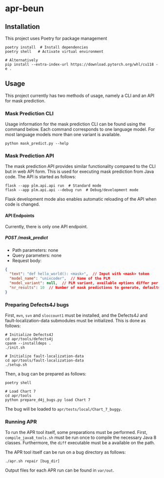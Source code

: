 # apr-beun

## Installation

This project uses Poetry for package management
```shell
poetry install  # Install dependencies
poetry shell   # Activate virtual environment

# Alternatively
pip install --extra-index-url https://download.pytorch.org/whl/cu118 -e .
```

## Usage

This project currently has two methods of usage, namely a CLI and an API for mask prediction.

### Mask Prediction CLI

Usage information for the mask prediction CLI can be found using the command below. Each command 
corresponds to one language model. For most language models more than one variant is available.

```shell
python mask_predict.py --help
```

### Mask Prediction API

The mask prediction API provides similar functionality compared to the CLI but in web API form.
This is used for executing mask prediction from Java code. The API is started as follows:

```shell
flask --app plm.api.api run  # Standard mode
flask --app plm.api.api --debug run  # Debug/development mode
```

Flask development mode also enables automatic reloading of the API when code is changed.

#### API Endpoints

Currently, there is only one API endpoint.

##### POST /mask_predict
* Path parameters: none
* Query parameters: none
* Request body:

```json
{
  "text": "def hello_world(): <mask>",  // Input with <mask> token
  "model_name": "unixcoder",  // Name of the PLM
  "model_variant": null,  // PLM variant, available options differ per PLM
  "nr_results": 10  // Number of mask predictions to generate, defaults to 10
}
```

### Preparing Defects4J bugs

First, `mvn`, `svn` and `sloccount1` must be installed, and the Defects4J and fault-localization-data submodules
must be initialized. This is done as follows:

```shell
# Initialize Defects4J
cd apr/tools/defects4j
cpanm --installdeps .
./init.sh

# Initialize fault-localization-data
cd apr/tools/fault-localization-data
./setup.sh
```

Then, a bug can be prepared as follows:

```shell
poetry shell

# Load Chart 7
cd apr/tools
python prepare_d4j_bugs.py load Chart 7
```

The bug will be loaded to `apr/tests/local/Chart_7_buggy`.

### Running APR

To run the APR tool itself, some preparations must be performed. First, `compile_java8_tools.sh` must be run once to compile the necessary Java 8 classes. Furthermore, the `diff` executable must be a available on the path.

The APR tool itself can be run on a bug directory as follows:
```shell
./apr.sh repair [bug_dir]
```

Output files for each APR run can be found in `var/out`.
